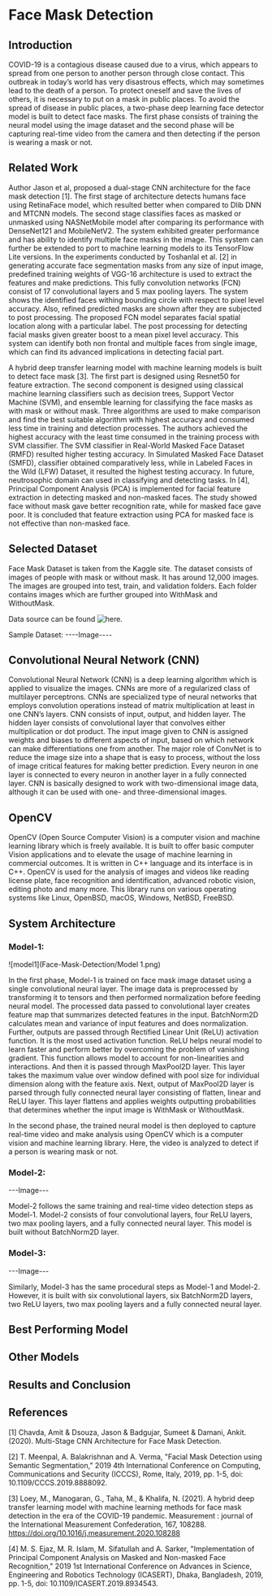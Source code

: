 # Face Mask Detection

## Introduction

COVID-19 is a contagious disease caused due to a virus, which appears to spread from one person to another person through close contact. This outbreak in today’s world has very disastrous effects, which may sometimes lead to the death of a person. To protect oneself and save the lives of others, it is necessary to put on a mask in public places. To avoid the spread of disease in public places, a two-phase deep learning face detector model is built to detect face masks. The first phase consists of training the neural model using the image dataset and the second phase will be capturing real-time video from the camera and then detecting if the person is wearing a mask or not. 	

## Related Work

Author Jason et al, proposed a dual-stage CNN architecture for the face mask detection [1].  The first stage of architecture detects humans face using RetinaFace model, which resulted better when compared to Dlib DNN and MTCNN models. The second stage classifies faces as masked or unmasked using NASNetMobile model after comparing its performance with DenseNet121 and MobileNetV2. The system exhibited greater performance and has ability to identify multiple face masks in the image. This system can further be extended to port to machine learning models to its TensorFlow Lite versions. In the experiments conducted by Toshanlal et al. [2] in generating accurate face segmentation masks from any size of input image, predefined training weights of VGG-16 architecture is used to extract the features and make predictions. This fully convolution networks (FCN) consist of 17 convolutional layers and 5 max pooling layers. The system shows the identified faces withing bounding circle with respect to pixel level accuracy. Also, refined predicted masks are shown after they are subjected to post processing. The proposed FCN model separates facial spatial location along with a particular label. The post processing for detecting facial masks given greater boost to a mean pixel level accuracy. This system can identify both non frontal and multiple faces from single image, which can find its advanced implications in detecting facial part. 

A hybrid deep transfer learning model with machine learning models is built to detect face mask [3]. The first part is designed using Resnet50 for feature extraction. The second component is designed using classical machine learning classifiers such as decision trees, Support Vector Machine (SVM), and ensemble learning for classifying the face masks as with mask or without mask. Three algorithms are used to make comparison and find the best suitable algorithm with highest accuracy and consumed less time in training and detection processes. The authors achieved the highest accuracy with the least time consumed in the training process with SVM classifier. The SVM classifier in Real-World Masked Face Dataset (RMFD) resulted higher testing accuracy. In Simulated Masked Face Dataset (SMFD), classifier obtained comparatively less, while in Labeled Faces in the Wild (LFW) Dataset, it resulted the highest testing accuracy. In future, neutrosophic domain can used in classifying and detecting tasks. In [4], Principal Component Analysis (PCA) is implemented for facial feature extraction in detecting masked and non-masked faces. The study showed face without mask gave better recognition rate, while for masked face gave poor. It is concluded that feature extraction using PCA for masked face is not effective than non-masked face.

## Selected Dataset

Face Mask Dataset is taken from the Kaggle site. The dataset consists of images of people with mask or without mask. It has around 12,000 images. The images are grouped into test, train, and validation folders. Each folder contains images which are further grouped into WithMask and WithoutMask.

Data source can be found ![**here**.](https://www.kaggle.com/ashishjangra27/face-mask-12k-images-dataset)

Sample Dataset: 
----Image----
## Convolutional Neural Network (CNN)

Convolutional Neural Network (CNN) is a deep learning algorithm which is applied to visualize the images. CNNs are more of a regularized class of multilayer perceptrons. CNNs are specialized type of neural networks that employs convolution operations instead of matrix multiplication at least in one CNN’s layers. CNN consists of input, output, and hidden layer. The hidden layer consists of convolutional layer that convolves either multiplication or dot product. The input image given to CNN is assigned weights and biases to different aspects of input, based on which network can make differentiations one from another. The major role of ConvNet is to reduce the image size into a shape that is easy to process, without the loss of image critical features for making better prediction. Every neuron in one layer is connected to every neuron in another layer in a fully connected layer. CNN is basically designed to work with two-dimensional image data, although it can be used with one- and three-dimensional images.

## OpenCV

OpenCV (Open Source Computer Vision) is a computer vision and machine learning library which is freely available. It is built to offer basic computer Vision applications and to elevate the usage of machine learning in commercial outcomes. It is written in C++ language and its interface is in C++. OpenCV is used for the analysis of images and videos like reading license plate, face recognition and identification, advanced robotic vision, editing photo and many more. This library runs on various operating systems like Linux, OpenBSD, macOS, Windows, NetBSD, FreeBSD.

## System Architecture

### Model-1:

![model1](Face-Mask-Detection/Model 1.png)

In the first phase, Model-1 is trained on face mask image dataset using a single convolutional neural layer. The image data is preprocessed by transforming it to tensors and then performed normalization before feeding neural model. The processed data passed to convolutional layer creates feature map that summarizes detected features in the input. BatchNorm2D calculates mean and variance of input features and does normalization. Further, outputs are passed through Rectified Linear Unit (ReLU) activation function. It is the most used activation function. ReLU helps neural model to learn faster and perform better by overcoming the problem of vanishing gradient. This function allows model to account for non-linearities and interactions. And then it is passed through MaxPool2D layer. This layer takes the maximum value over window defined with pool size for individual dimension along with the feature axis. Next, output of MaxPool2D layer is parsed through fully connected neural layer consisting of flatten, linear and ReLU layer. This layer flattens and applies weights outputting probabilities that determines whether the input image is WithMask or WithoutMask. 

In the second phase, the trained neural model is then deployed to capture real-time video and make analysis using OpenCV which is a computer vision and machine learning library. Here, the video is analyzed to detect if a person is wearing mask or not.

### Model-2:

---Image---

Model-2 follows the same training and real-time video detection steps as Model-1. Model-2 consists of four convolutional layers, four ReLU layers, two max pooling layers, and a fully connected neural layer. This model is built without BatchNorm2D layer.

### Model-3:

---Image---

Similarly, Model-3 has the same procedural steps as Model-1 and Model-2. However, it is built with six convolutional layers, six BatchNorm2D layers, two ReLU layers, two max pooling layers and a fully connected neural layer.

## Best Performing Model

## Other Models

## Results and Conclusion

## References

[1] Chavda, Amit & Dsouza, Jason & Badgujar, Sumeet & Damani, Ankit. (2020). Multi-Stage CNN Architecture for Face Mask Detection.

[2] T. Meenpal, A. Balakrishnan and A. Verma, "Facial Mask Detection using Semantic Segmentation," 2019 4th International Conference on Computing, Communications and Security (ICCCS), Rome, Italy, 2019, pp. 1-5, doi: 10.1109/CCCS.2019.8888092.

[3] Loey, M., Manogaran, G., Taha, M., & Khalifa, N. (2021). A hybrid deep transfer learning model with machine learning methods for face mask detection in the era of the COVID-19 pandemic. Measurement : journal of the International Measurement Confederation, 167, 108288. https://doi.org/10.1016/j.measurement.2020.108288

[4] M. S. Ejaz, M. R. Islam, M. Sifatullah and A. Sarker, "Implementation of Principal Component Analysis on Masked and Non-masked Face Recognition," 2019 1st International Conference on Advances in Science, Engineering and Robotics Technology (ICASERT), Dhaka, Bangladesh, 2019, pp. 1-5, doi: 10.1109/ICASERT.2019.8934543.
